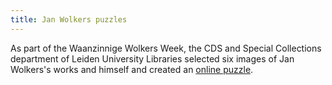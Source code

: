```yaml
---
title: Jan Wolkers puzzles
---
```


As part of the Waanzinnige Wolkers Week, the CDS and Special Collections department of
Leiden University Libraries selected six images of Jan Wolkers's works and himself and
created an [online puzzle](https://lab.library.universiteitleiden.nl/iiif-demo/puzzles.html).

